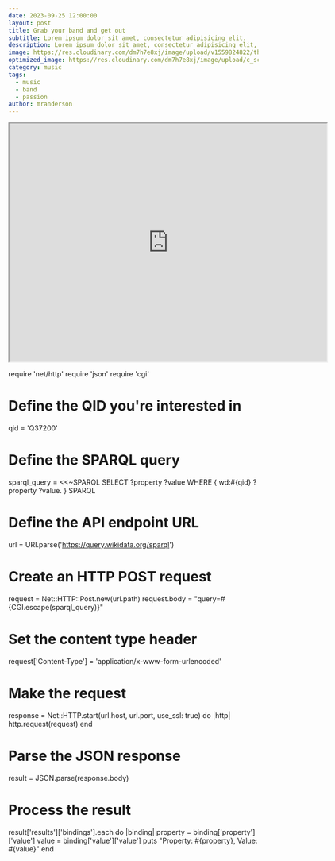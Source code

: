 ```yaml
---
date: 2023-09-25 12:00:00
layout: post
title: Grab your band and get out
subtitle: Lorem ipsum dolor sit amet, consectetur adipisicing elit.
description: Lorem ipsum dolor sit amet, consectetur adipisicing elit, sed do eiusmod tempor incididunt ut labore et dolore magna aliqua.
image: https://res.cloudinary.com/dm7h7e8xj/image/upload/v1559824822/theme15_oqsl4z.jpg
optimized_image: https://res.cloudinary.com/dm7h7e8xj/image/upload/c_scale,w_380/v1559824822/theme15_oqsl4z.jpg
category: music
tags:
  - music
  - band
  - passion
author: mranderson
---
```


<iframe src="https://www.google.com/maps/d/embed?mid=1ELysbd_HcyENvsuK5auBFbFpwZ0" width="640" height="480"></iframe>



require 'net/http'
require 'json'
require 'cgi'

# Define the QID you're interested in
qid = 'Q37200'

# Define the SPARQL query
sparql_query = <<~SPARQL
  SELECT ?property ?value WHERE {
    wd:#{qid} ?property ?value.
  }
SPARQL

# Define the API endpoint URL
url = URI.parse('https://query.wikidata.org/sparql')

# Create an HTTP POST request
request = Net::HTTP::Post.new(url.path)
request.body = "query=#{CGI.escape(sparql_query)}"

# Set the content type header
request['Content-Type'] = 'application/x-www-form-urlencoded'

# Make the request
response = Net::HTTP.start(url.host, url.port, use_ssl: true) do |http|
  http.request(request)
end

# Parse the JSON response
result = JSON.parse(response.body)

# Process the result
result['results']['bindings'].each do |binding|
  property = binding['property']['value']
  value = binding['value']['value']
  puts "Property: #{property}, Value: #{value}"
end
